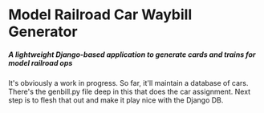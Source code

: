# Model Railroad Car Waybill Generator

##### A lightweight Django-based application to generate cards and trains for model railroad ops

It's obviously a work in progress. So far, it'll maintain a database of cars. There's the genbill.py file deep in this that does the car assignment. Next step is to flesh that out and make it play nice with the Django DB.